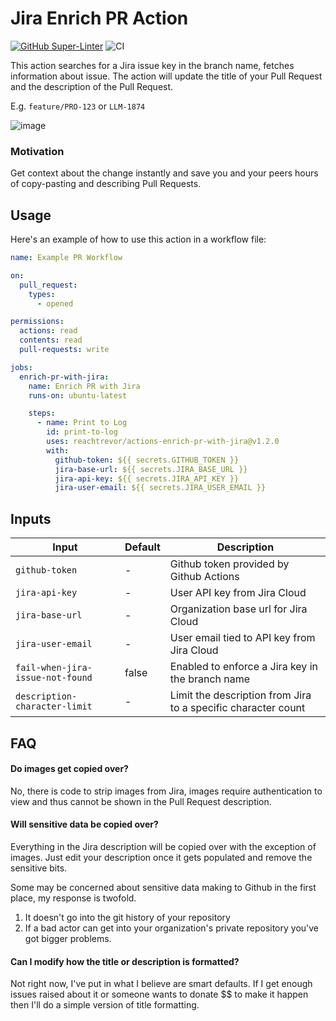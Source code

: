 # Jira Enrich PR Action

[![GitHub Super-Linter](https://github.com/actions/hello-world-javascript-action/actions/workflows/linter.yml/badge.svg)](https://github.com/super-linter/super-linter)
![CI](https://github.com/actions/hello-world-javascript-action/actions/workflows/ci.yml/badge.svg)

This action searches for a Jira issue key in the branch name, fetches
information about issue. The action will update the title of your Pull Request
and the description of the Pull Request.

E.g. `feature/PRO-123` or `LLM-1874`

![image](https://github.com/user-attachments/assets/38493ab3-1afb-4c9f-85cb-9b116e13f9cb)

### Motivation

Get context about the change instantly and save you and your peers hours of
copy-pasting and describing Pull Requests.

## Usage

Here's an example of how to use this action in a workflow file:

```yaml
name: Example PR Workflow

on:
  pull_request:
    types:
      - opened

permissions:
  actions: read
  contents: read
  pull-requests: write

jobs:
  enrich-pr-with-jira:
    name: Enrich PR with Jira
    runs-on: ubuntu-latest

    steps:
      - name: Print to Log
        id: print-to-log
        uses: reachtrevor/actions-enrich-pr-with-jira@v1.2.0
        with:
          github-token: ${{ secrets.GITHUB_TOKEN }}
          jira-base-url: ${{ secrets.JIRA_BASE_URL }}
          jira-api-key: ${{ secrets.JIRA_API_KEY }}
          jira-user-email: ${{ secrets.JIRA_USER_EMAIL }}
```

## Inputs

| Input                            | Default | Description                                                   |
| -------------------------------- | ------- | ------------------------------------------------------------- |
| `github-token`                   | -       | Github token provided by Github Actions                       |
| `jira-api-key`                   | -       | User API key from Jira Cloud                                  |
| `jira-base-url`                  | -       | Organization base url for Jira Cloud                          |
| `jira-user-email`                | -       | User email tied to API key from Jira Cloud                    |
| `fail-when-jira-issue-not-found` | false   | Enabled to enforce a Jira key in the branch name              |
| `description-character-limit`    | -       | Limit the description from Jira to a specific character count |

## FAQ

#### Do images get copied over?

No, there is code to strip images from Jira, images require authentication to
view and thus cannot be shown in the Pull Request description.

#### Will sensitive data be copied over?

Everything in the Jira description will be copied over with the exception of
images. Just edit your description once it gets populated and remove the
sensitive bits.

Some may be concerned about sensitive data making to Github in the first place,
my response is twofold.

1. It doesn't go into the git history of your repository
2. If a bad actor can get into your organization's private repository you've got
   bigger problems.

#### Can I modify how the title or description is formatted?

Not right now, I've put in what I believe are smart defaults. If I get enough
issues raised about it or someone wants to donate $$ to make it happen then I'll
do a simple version of title formatting.
